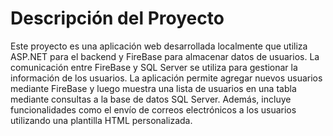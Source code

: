 <h1>Descripción del Proyecto</h1>
<p>Este proyecto es una aplicación web desarrollada localmente que utiliza ASP.NET para el backend y FireBase para almacenar datos de usuarios. La comunicación entre FireBase y SQL Server se utiliza para gestionar la información de los usuarios. La aplicación permite agregar nuevos usuarios mediante FireBase y luego muestra una lista de usuarios en una tabla mediante consultas a la base de datos SQL Server. Además, incluye funcionalidades como el envío de correos electrónicos a los usuarios utilizando una plantilla HTML personalizada.</p>
